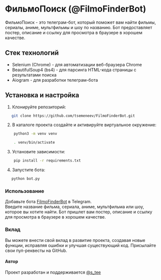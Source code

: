 # ФильмоПоиск (@FilmoFinderBot)


ФильмоПоиск - это телеграм-бот, который поможет вам найти фильмы, сериалы, аниме, мультфильмы и шоу по названию. Бот предоставляет постер, описание и ссылку для просмотра в браузере в хорошем качестве.

## Стек технологий

- Selenium (Chrome) - для автоматизации веб-браузера Chrome
- BeautifulSoup4 (bs4) - для парсинга HTML-кода страницы с результатами поиска
- Aiogram - для разработки телеграм-бота

## Установка и настройка

1. Клонируйте репозиторий:

```bash
   git clone https://github.com/tsemeneev/FilmoFinderBot.git 
   ```
2. В каталоге проекта создайте и активируйте виртуальное окружение:
```bash
    python3 -m venv venv
```
```bash
    . venv/bin/activate
```

3. Установите зависимости:
```bash
    pip install -r requirements.txt
```

4. Запустите бота:

```bash 
   python bot.py
   ```


### Использование


Добавьте бота [FilmoFinderBot](https://t.me/FilmoFinderBot) в Telegram.  
Введите название фильма, сериала, аниме, мультфильма или шоу, которое вы хотите найти.
Бот пришлет вам постер, описание и ссылку для просмотра в браузере в хорошем качестве.

### Вклад
Вы можете внести свой вклад в развитие проекта, создавая новые функции, исправляя ошибки и улучшая существующий код. Присылайте свои пул-реквесты на GitHub.


#### Автор
Проект разработан и поддерживается [@s_tee](https://t.me/s_tee)